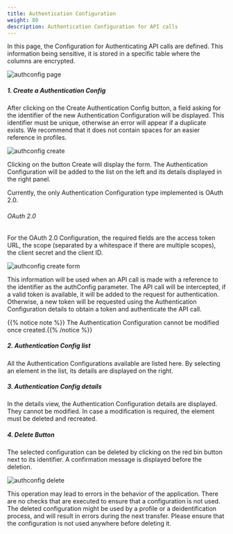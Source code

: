 ```yaml
---
title: Authentication Configuration
weight: 80
description: Authentication Configuration for API calls
---
```


In this page, the Configuration for Authenticating API calls are defined. This information being sensitive, it is stored in a specific table where the columns are encrypted. 

![authconfig page](/userguide/authconfig_main.png)

##### 1. Create a Authentication Config

After clicking on the Create Authentication Config button, a field asking for the identifier of the new Authentication Configuration will be displayed. This identifier must be unique, otherwise an error will appear if a duplicate exists. We recommend that it does not contain spaces for an easier reference in profiles.

![authconfig create](/userguide/authconfig_create.png)

Clicking on the button Create will display the form. The Authentication Configuration will be added to the list on the left and its details displayed in the right panel.

Currently, the only Authentication Configuration type implemented is OAuth 2.0.

###### OAuth 2.0

For the OAuth 2.0 Configuration, the required fields are the access token URL, the scope (separated by a whitespace if there are multiple scopes), the client secret and the client ID.

![authconfig create form](/userguide/authconfig_createform.png)

This information will be used when an API call is made with a reference to the identifier as the authConfig parameter. The API call will be intercepted, if a valid token is available, it will be added to the request for authentication. Otherwise, a new token will be requested using the Authentication Configuration details to obtain a token and authenticate the API call.  

{{% notice note %}} The Authentication Configuration cannot be modified once created.{{% /notice %}}

##### 2. Authentication Config list

All the Authentication Configurations available are listed here. By selecting an element in the list, its details are displayed on the right.

##### 3. Authentication Config details

In the details view, the Authentication Configuration details are displayed. They cannot be modified. In case a modification is required, the element must be deleted and recreated.

##### 4. Delete Button

The selected configuration can be deleted by clicking on the red bin button next to its identifier. A confirmation message is displayed before the deletion.

![authconfig delete](/userguide/authconfig_delete.png)

This operation may lead to errors in the behavior of the application. There are no checks that are executed to ensure that a configuration is not used. The deleted configuration might be used by a profile or a deidentification process, and will result in errors during the next transfer. Please ensure that the configuration is not used anywhere before deleting it.
